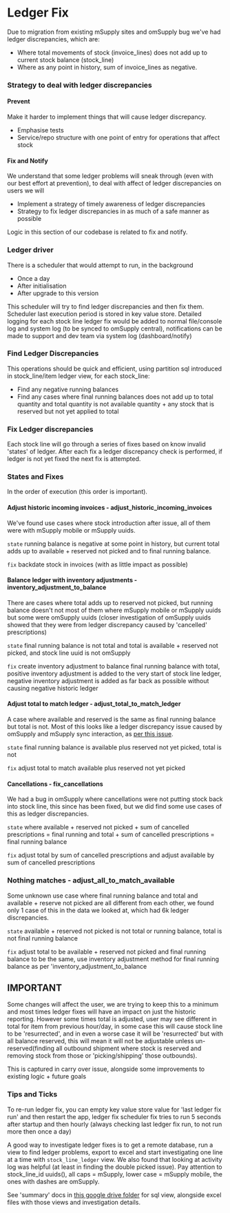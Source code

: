 # Ledger Fix

Due to migration from existing mSupply sites and omSupply bug we've had ledger discrepancies, which are:

- Where total movements of stock (invoice_lines) does not add up to current stock balance (stock_line)
- Where as any point in history, sum of invoice_lines as negative.

### Strategy to deal with ledger discrepancies

#### Prevent

Make it harder to implement things that will cause ledger discrepancy.

- Emphasise tests
- Service/repo structure with one point of entry for operations that affect stock

#### Fix and Notify

We understand that some ledger problems will sneak through (even with our best effort at prevention), to deal with affect of ledger discrepancies on users we will

- Implement a strategy of timely awareness of ledger discrepancies
- Strategy to fix ledger discrepancies in as much of a safe manner as possible

Logic in this section of our codebase is related to fix and notify.

### Ledger driver

There is a scheduler that would attempt to run, in the background

- Once a day
- After initialisation
- After upgrade to this version

This scheduler will try to find ledger discrepancies and then fix them. Scheduler last execution period is stored in key value store. Detailed logging for each stock line ledger fix would be added to normal file/console log and system log (to be synced to omSupply central), notifications can be made to support and dev team via system log (dashboard/notify)

### Find Ledger Discrepancies

This operations should be quick and efficient, using partition sql introduced in stock_line/item ledger view, for each stock_line:

- Find any negative running balances
- Find any cases where final running balances does not add up to total quantity and total quantity is not available quantity + any stock that is reserved but not yet applied to total

### Fix Ledger discrepancies

Each stock line will go through a series of fixes based on know invalid 'states' of ledger. After each fix a ledger discrepancy check is performed, if ledger is not yet fixed the next fix is attempted.

### States and Fixes

In the order of execution (this order is important).

#### Adjust historic incoming invoices - adjust_historic_incoming_invoices

We've found use cases where stock introduction after issue, all of them were with mSupply mobile or mSupply uuids.

`state` running balance is negative at some point in history, but current total adds up to available + reserved not picked and to final running balance.

`fix` backdate stock in invoices (with as little impact as possible)

#### Balance ledger with inventory adjustments - inventory_adjustment_to_balance

There are cases where total adds up to reserved not picked, but running balance doesn't not most of them where mSupply mobile or mSupply uuids but some were omSupply uuids (closer investigation of omSupply uuids showed that they were from ledger discrepancy caused by 'cancelled' prescriptions)

`state` final running balance is not total and total is available + reserved not picked, and stock line uuid is not omSupply

`fix` create inventory adjustment to balance final running balance with total, positive inventory adjustment is added to the very start of stock line ledger, negative inventory adjustment is added as far back as possible without causing negative historic ledger

#### Adjust total to match ledger - adjust_total_to_match_ledger

A case where available and reserved is the same as final running balance but total is not. Most of this looks like a ledger discrepancy issue caused by omSupply and mSupply sync interaction, as [per this issue](https://github.com/msupply-foundation/open-msupply/issues/8654).

`state` final running balance is available plus reserved not yet picked, total is not

`fix` adjust total to match available plus reserved not yet picked

#### Cancellations - fix_cancellations

We had a bug in omSupply where cancellations were not putting stock back into stock line, this since has been fixed, but we did find some use cases of this as ledger discrepancies.

`state` where available + reserved not picked + sum of cancelled prescriptions = final running and total + sum of cancelled prescriptions = final running balance

`fix` adjust total by sum of cancelled prescriptions and adjust available by sum of cancelled prescriptions

### Nothing matches - adjust_all_to_match_available

Some unknown use case where final running balance and total and available + reserve not picked are all different from each other, we found only 1 case of this in the data we looked at, which had 6k ledger discrepancies.

`state` available + reserved not picked is not total or running balance, total is not final running balance

`fix` adjust total to be available + reserved not picked and final running balance to be the same, use inventory adjustment method for final running balance as per 'inventory_adjustment_to_balance

## IMPORTANT

Some changes will affect the user, we are trying to keep this to a minimum and most times ledger fixes will have an impact on just the historic reporting. However some times total is adjusted, user may see different in total for item from previous hour/day, in some case this will cause stock line to be 'resurrected', and in even a worse case it will be 'resurrected' but with all balance reserved, this will mean it will not be adjustable unless un-reserved(finding all outbound shipment where stock is reserved and removing stock from those or 'picking/shipping' those outbounds).

This is captured in carry over issue, alongside some improvements to existing logic + future goals

### Tips and Ticks

To re-run ledger fix, you can empty key value store value for 'last ledger fix run' and then restart the app, ledger fix scheduler fix tries to run 5 seconds after startup and then hourly (always checking last ledger fix run, to not run more then once a day)

A good way to investigate ledger fixes is to get a remote database, run a view to find ledger problems, export to excel and start investigating one line at a time with `stock_line_ledger` view. We also found that looking at activity log was helpful (at least in finding the double picked issue). Pay attention to stock_line_id uuids(), all caps = mSupply, lower case = mSupply mobile, the ones with dashes are omSupply.

See 'summary' docs in [this google drive folder](https://drive.google.com/drive/u/1/folders/1dh8hWZ0_GgKWnrf7ldRjAtgp5jg9ZyVi) for sql view, alongside excel files with those views and investigation details.
